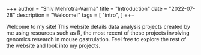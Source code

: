 +++
author = "Shiv Mehrotra-Varma"
title = "Introduction"
date = "2022-07-28"
description = "Welcome!"
tags = [
    "intro",
]
+++

Welcome to my site! This website details data analysis projects created by me using resources such as R, the most recent of these projects involving genomics research in mouse gastrulation. Feel free to explore the rest of the website and look into my projects. 
